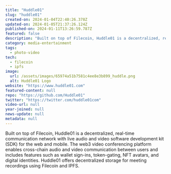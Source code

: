 ```yaml
---
title: "Huddle01"
slug: "huddle01"
created-on: 2024-01-04T22:40:26.378Z
updated-on: 2024-01-05T21:37:26.124Z
published-on: 2024-01-11T13:26:59.787Z
featured: false
description: "Built on top of Filecoin, Huddle01 is a decentralized, real-time communication network with live audio and video software development kit (SDK) for the web and mobile."
category: media-entertainment
tags:
  - photo-video
tech:
  - filecoin
  - ipfs
image:
  url: /assets/images/65974a51b7581c4ee8e3b899_huddle.png
  alt: Huddle01 Logo
website: "https://www.huddle01.com"
featured-content: null
repo: "https://github.com/Huddle01"
twitter: "https://twitter.com/huddle01com"
video-url: null
year-joined: null
news-update: null
metadata: null
---
```


Built on top of Filecoin, Huddle01 is a decentralized, real-time communication network with live audio and video software development kit (SDK) for the web and mobile. The web3 video conferencing platform enables cross-chain audio and video communication between users and includes features such as wallet sign-ins, token-gating, NFT avatars, and digital identities. Huddle01 offers decentralized storage for meeting recordings using Filecoin and IPFS.
